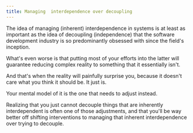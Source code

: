 ```yaml
---
title: Managing  interdependence over decoupling
---
```

The idea of managing (inherent) interdependence in systems is at least as important as the idea of decoupling (independence) that the software development industry is so predominantly obsessed with since the field's inception.

What's even worse is that putting most of your efforts into the latter will guarantee reducing complex reality to something that it essentially isn't.

And that's when the reality will painfully surprise you, because it doesn't care what you think it should be.
It just is.

Your mental model of it is the one that needs to adjust instead.

Realizing that you just cannot decouple things that are inherently interdependent is often one of those adjustments, and that you'll be way better off shifting interventions to managing that inherent interdependence over trying to decouple.

